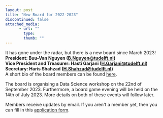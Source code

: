 ```yaml
---
layout: post
title: "New Board for 2022-2023"
discontinued: false
attached_media:
      - url: ""
        type: 
        thumb: ""
---
```

It has gone under the radar, but there is a new board since March 2023! \
**President: Buu-Van Nguyen (B.Nguyen@tudelft.nl)** \
**Vice President and Treasurer: Hasti Garjani (H.Garjani@tudelft.nl)** \
**Secretary: Haris Shahzad (H.Shahzad@tudelft.nl)** \
A short bio of the board members can be found [here].

The board is organising a Data Science workshop on the 22nd of September 2023. Furthermore, a board game evening will be held on the 14th of July 2023.
More details on both of these events will follow later.

Members receive updates by email. If you aren't a member yet, then you can fill in this [application form].

[application form]: https://docs.google.com/forms/d/e/1FAIpQLSewywaxzoU_7emcSgcHgwqjIcl8Ic8MRR_a-2Q3mzrpZgaTxA/viewform?usp=sharing
[here]: http://sscdelft.github.io/board/
[SIAMSC-EWI@tudelft.nl]: mailto:SIAMSC-EWI@tudelft.nl
[B.Nguyen@tudelft.nl]: mailto:B.Nguyen@tudelft.nl
[H.Garjani@tudelft.nl]: mailto:H.Garjani@tudelft.nl
[H.Shahzad@tudelft.nl]: mailto:H.Shahzad@tudelft.nl
